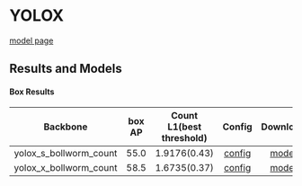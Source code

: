 # YOLOX

[model page](https://github.com/open-mmlab/mmdetection/blob/3.x/configs/yolox/README.md)

## Results and Models

#### Box Results

|        Backbone        | box AP | Count L1(best threshold) |               Config                |                                                     Download                                                      |
| :--------------------: | :----: | :----------------------: | :---------------------------------: | :---------------------------------------------------------------------------------------------------------------: |
| yolox_s_bollworm_count |  55.0  |       1.9176(0.43)       | [config](yolox_s_bollworm_count.py) | [model](https://github.com/okotaku/dethub-weights/releases/download/v0.1.1bollworm_count/yolox_s_bollworm_count-ccfc96be.pth) |
| yolox_x_bollworm_count |  58.5  |       1.6735(0.37)       | [config](yolox_x_bollworm_count.py) | [model](https://github.com/okotaku/dethub-weights/releases/download/v0.1.1bollworm_count/yolox_x_bollworm_count-001f9ca3.pth) |
